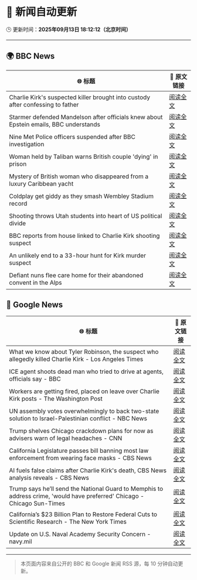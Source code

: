 # 🧠 新闻自动更新

🕒 更新时间：**2025年09月13日 18:12:12（北京时间）**

---

## 🌍 BBC News

| 🌐 标题 | 🔗 原文链接 |
|--------|-------------|
| Charlie Kirk's suspected killer brought into custody after confessing to father | [阅读全文](https://www.bbc.com/news/articles/cly7417ge50o?at_medium=RSS&at_campaign=rss) |
| Starmer defended Mandelson after officials knew about Epstein emails, BBC understands | [阅读全文](https://www.bbc.com/news/articles/c5yq455w36vo?at_medium=RSS&at_campaign=rss) |
| Nine Met Police officers suspended after BBC investigation | [阅读全文](https://www.bbc.com/news/articles/cn839398xzpo?at_medium=RSS&at_campaign=rss) |
| Woman held by Taliban warns British couple 'dying' in prison | [阅读全文](https://www.bbc.com/news/articles/cm28jd2enz5o?at_medium=RSS&at_campaign=rss) |
| Mystery of British woman who disappeared from a luxury Caribbean yacht | [阅读全文](https://www.bbc.com/news/articles/c4g2zv1px7jo?at_medium=RSS&at_campaign=rss) |
| Coldplay get giddy as they smash Wembley Stadium record | [阅读全文](https://www.bbc.com/news/articles/c306m86y824o?at_medium=RSS&at_campaign=rss) |
| Shooting throws Utah students into heart of US political divide | [阅读全文](https://www.bbc.com/news/articles/c9dxexl7glvo?at_medium=RSS&at_campaign=rss) |
| BBC reports from house linked to Charlie Kirk shooting suspect | [阅读全文](https://www.bbc.com/news/videos/cd635wwgz85o?at_medium=RSS&at_campaign=rss) |
| An unlikely end to a 33-hour hunt for Kirk murder suspect | [阅读全文](https://www.bbc.com/news/articles/c784end1wxvo?at_medium=RSS&at_campaign=rss) |
| Defiant nuns flee care home for their abandoned convent in the Alps | [阅读全文](https://www.bbc.com/news/articles/c5y8r2gk0vyo?at_medium=RSS&at_campaign=rss) |

## 📰 Google News

| 🌐 标题 | 🔗 原文链接 |
|--------|-------------|
| What we know about Tyler Robinson, the suspect who allegedly killed Charlie Kirk - Los Angeles Times | [阅读全文](https://news.google.com/rss/articles/CBMirgFBVV95cUxQRVAtTEZmcDVRZWR3LTAwNXBPRy0wSXNSTVZOZHpEdkxDd21wNl9fdERBZ2V2emtYeVFBR3hwTnhWWDlPY2hjUmNKZzJnNXFoeFpfU29NNjFGanFLXzV6N0g2ZWg3QzBZblVqeUw5c21USEVKOVFaVnN0QXZGajUwM1RKQmpxQ0ZWNENOVGVZU1hhR01PQjdvZl9fVjIyamFnOVFuXzVicWZUN1p6OGc?oc=5) |
| ICE agent shoots dead man who tried to drive at agents, officials say - BBC | [阅读全文](https://news.google.com/rss/articles/CBMiWkFVX3lxTE54T1JCQXlOeDZCZEdZT3RUYkhHbm5ZN0NKQk9tYkdJM0x5M0hxN2hJckFHV05IZ0F1ZUtpRmxxZUNTT05wc2VIMnZmZC1QOEtCNHFNV3hnYXdBd9IBX0FVX3lxTE1BUXNBMTZzMmNqcEZKWFdVUGQ5NU8zeGdUOWpsLVM1cC1Bb2poUGdTZ0c1UWJIcTQwTHBYYkV3MUZoRTVxSVRFeUdNRFp5bElCd2Vqb1lKX1poZVpIUVI4?oc=5) |
| Workers are getting fired, placed on leave over Charlie Kirk posts - The Washington Post | [阅读全文](https://news.google.com/rss/articles/CBMimgFBVV95cUxQQUdSTTdqQzYxZjRWclpnRFVHYmhPRHRmU0pCWG56Z0lRQTVja18wblRaeE9lNHQ0OHdBdUtrV0lIWWRNZFFUbmNYRDhBYkFNV1ZhbHZhdzlLQXF0SzZmNkFsRDN3cHhSajVsSlNFeEhBT185QVBFOThORjUxQ1JJU1czdUNMSUxYMmkxTHJ6MmtYT0Z1VU10WXFn?oc=5) |
| UN assembly votes overwhelmingly to back two-state solution to Israel-Palestinian conflict - NBC News | [阅读全文](https://news.google.com/rss/articles/CBMiugFBVV95cUxPVUlaY1lzclo4Z1hEWl9UdTRvQ2tBSHp0LUlacE5VUE5MM01RVEN5aUZ6TU42a09ZTHo1T0lpQ0FpekFlOHZfT0dtLW9yRlRiWWNZX0FMTWphdGFzYWJNLU5uZFJkWEpEUUZHZk1uQXU1SzhJdUthYzNnZjNXeXIxdzVhOG1icEQ3OVp5TlN6UnZfS0p6STNHblZReFVscnFsRlR5VFlzMTNfRkMzNXFGaDd6cnBtNkQ5UUHSAVZBVV95cUxPeVpyWlV1Ty12MUljWFdpQXBIdWZ4X295RV8yTTBSS25PbnNaZkVmSzFxWG11b1cxLWwwMFhZa0RrOGZSYTlnTllGb1ZRcHBFMFBITURxdw?oc=5) |
| Trump shelves Chicago crackdown plans for now as advisers warn of legal headaches - CNN | [阅读全文](https://news.google.com/rss/articles/CBMiggFBVV95cUxNb0drMUowVXk1ZDhHb3JqM3lCYVRZWFI5aDVxUjZHTHlmVmNGb3FZbTczTFd1UDV3d0xOY25paXk3QUlNdHVLRVV2RmIwQ0JoWWRyX1FIMV9ZVUJ6U21CNl9PTEdRcXJwVFZWSFZqaVpJT3E1aExnZUdBUWhueWtFZ1Zn?oc=5) |
| California Legislature passes bill banning most law enforcement from wearing face masks - CBS News | [阅读全文](https://news.google.com/rss/articles/CBMioAFBVV95cUxQanJ1RlZkeXRrWlJnRFhtUEItMG9lanBxQ3dnZGxQRVVJLTk1QmhoZW5zckJmbkwwRXBqQXlheUtSVi02UEpHRlktVmZhUGFISFJNRGVPTk1ucUgzRkdXSWNEMkF2WXkxSlZ6QnpPc2VTaTN1NHJCTDEtN0tXMV9yMkttckRKVXduTm5KQjVIVFUtd2E1OUVrQm5ESkJiTXpt?oc=5) |
| AI fuels false claims after Charlie Kirk's death, CBS News analysis reveals - CBS News | [阅读全文](https://news.google.com/rss/articles/CBMickFVX3lxTE9HTW5PcGdmLUdLSlowc3QxNUJFcDVtSXhSRmNCY0ZuaEpsUldEUEN6RjdrUERHbjlyTEVXbUlOSkI0V2N4bUhVa0VqdzU5SXFuaWUtVDB3X2s2YlppR1NwbFNGbzdrSnNUbF9Ld0tpTXZDQdIBd0FVX3lxTFBrelNhRTAxLWEzNHdQdWhQSzlfWTdsc21waEVyVGEzdjBPM3otTTdrc0JJN29VU1hkemlyajc3eno4RG5oUWZrVnpvNGYwUVNuYWVsZVRVZHFmSlYyeDJGVWUtTlFyWXB3QnJGbDgwOHlISWtJTWFN?oc=5) |
| Trump says he’ll send the National Guard to Memphis to address crime, 'would have preferred' Chicago - Chicago Sun-Times | [阅读全文](https://news.google.com/rss/articles/CBMiuAFBVV95cUxNLVRhUzdqczU2WHZwMGxUYjNVdlBFczNFYnpKYk5CUjBzbU53anphcmZ2b3hNRjF6NS1Xd0ZoNTROZFEtRmhTVHhuZkZScjFLeks4NWFhYnRkTXRXbk5KWXdfNzRjWFdMREdOblBSMFk2T1hxU0x1U2M2Y1NEVTBYUmdPaUlUaTBQZ3lUOExxNmFOcUpnX2kxT1ZWU3lKUDE5RkphZUJ5NFY3S25MX3Y4bnNER3NRU1lZ?oc=5) |
| California’s $23 Billion Plan to Restore Federal Cuts to Scientific Research - The New York Times | [阅读全文](https://news.google.com/rss/articles/CBMihAFBVV95cUxOOC1nZ1RGYlQ3NlMxdmt4VWtjZ2t0WnBSZEd2eFk3NzFrMVBBajVQVnBhYU00ckI1LVQ3bUxPUWFMOUJYakFIWUtUTFpYdUtabjFMaGV0TDZCbXFleW85S2czQzNnN0d5bVN0dER1dks5OFZCMnBPTGVudHZvZEpGU1U1U1c?oc=5) |
| Update on U.S. Naval Academy Security Concern - navy.mil | [阅读全文](https://news.google.com/rss/articles/CBMivAFBVV95cUxOLS11a3F4V3FWbzJGVENJdV95WmpiaFhnSzdKZ2hwUkNSTzA0a2NGYVR2dEJNaV9VWHNLLXJQakFCVFJDM284UzRRTHZjekZBY3BRUEk1VDV2XzFiZHNQRG9ncFBlOWMzdThtQk5INW5pdE53Q0g3Ny1mRWRLRE84dklraEY2RG94NWhONFh4czdvb2hjbkdvSGdOeER5ekJSTjRUNU5mWFQ1TmJEQzhGSjc2T3ptUnpUNW0wNQ?oc=5) |

---
> 本页面内容来自公开的 BBC 和 Google 新闻 RSS 源，每 10 分钟自动更新。